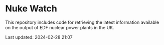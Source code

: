 # Nuke Watch

This repository includes code for retrieving the latest information available on the output of EDF nuclear power plants in the UK.

Last updated: 2024-02-28 21:07